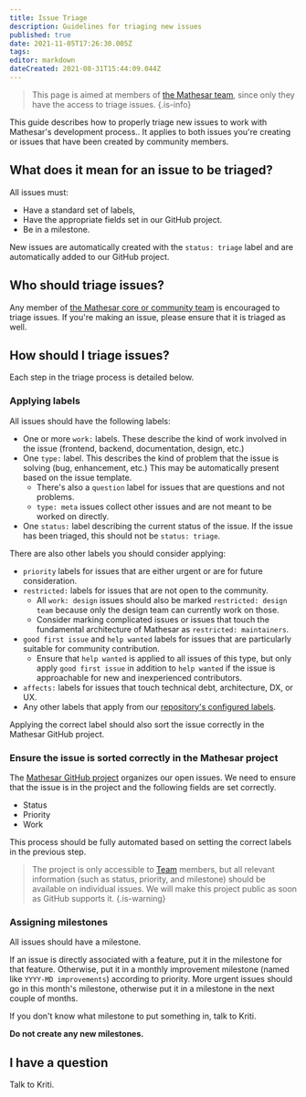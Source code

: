 ```yaml
---
title: Issue Triage
description: Guidelines for triaging new issues
published: true
date: 2021-11-05T17:26:30.005Z
tags: 
editor: markdown
dateCreated: 2021-08-31T15:44:09.044Z
---
```


> This page is aimed at members of [the Mathesar team](/team), since only they have the access to triage issues.
{.is-info}

This guide describes how to properly triage new issues to work with Mathesar's development process.. It applies to both issues you're creating or issues that have been created by community members.

## What does it mean for an issue to be triaged?
All issues must:
- Have a standard set of labels,
- Have the appropriate fields set in our GitHub project.
- Be in a milestone.

New issues are automatically created with the `status: triage` label and are automatically added to our GitHub project.

## Who should triage issues?
Any member of [the Mathesar core or community team](/team) is encouraged to triage issues. If you're making an issue, please ensure that it is triaged as well.

## How should I triage issues?
Each step in the triage process is detailed below.

### Applying labels
All issues should have the following labels:
- One or more `work:` labels. These describe the kind of work involved in the issue (frontend, backend, documentation, design, etc.)
- One `type:` label. This describes the kind of problem that the issue is solving (bug, enhancement, etc.) This may be automatically present based on the issue template.
  - There's also a `question` label for issues that are questions and not problems.
  - `type: meta` issues collect other issues and are not meant to be worked on directly.
- One `status:` label describing the current status of the issue. If the issue has been triaged, this should not be `status: triage`.

There are also other labels you should consider applying:
- `priority` labels for issues that are either urgent or are for future consideration.
- `restricted:` labels for issues that are not open to the community.
  - All `work: design` issues should also be marked `restricted: design team` because only the design team can currently work on those.
  - Consider marking complicated issues or issues that touch the fundamental architecture of Mathesar as `restricted: maintainers`.
- `good first issue` and `help wanted` labels for issues that are particularly suitable for community contribution.
  - Ensure that `help wanted` is applied to all issues of this type, but only apply `good first issue` in addition to `help wanted` if the issue is approachable for new and inexperienced contributors.
- `affects:` labels for issues that touch technical debt, architecture, DX, or UX.
- Any other labels that apply from our [repository's configured labels](https://github.com/centerofci/mathesar/labels).

Applying the correct label should also sort the issue correctly in the Mathesar GitHub project.

### Ensure the issue is sorted correctly in the Mathesar project

The [Mathesar GitHub project](https://github.com/orgs/centerofci/projects/1) organizes our open issues. We need to ensure that the issue is in the project and the following fields are set correctly.
- Status
- Priority
- Work

This process should be fully automated based on setting the correct labels in the previous step.

> The project is only accessible to [Team](/team) members, but all relevant information (such as status, priority, and milestone) should be available on individual issues. We will make this project public as soon as GitHub supports it.
{.is-warning}

### Assigning milestones
All issues should have a milestone.

If an issue is directly associated with a feature, put it in the milestone for that feature. Otherwise, put it in a monthly improvement milestone (named like `YYYY-MD improvements`) according to priority. More urgent issues should go in this month's milestone, otherwise put it in a milestone in the next couple of months.

If you don't know what milestone to put something in, talk to Kriti.

**Do not create any new milestones.**

## I have a question
Talk to Kriti.
